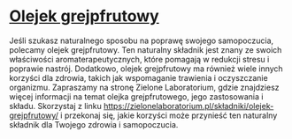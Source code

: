 # [Olejek grejpfrutowy](https://zielonelaboratorium.pl/składniki/olejek-grejpfrutowy/)

Jeśli szukasz naturalnego sposobu na poprawę swojego samopoczucia, polecamy olejek grejpfrutowy. Ten naturalny składnik jest znany ze swoich właściwości aromaterapeutycznych, które pomagają w redukcji stresu i poprawie nastrój. Dodatkowo, olejek grejpfrutowy ma również wiele innych korzyści dla zdrowia, takich jak wspomaganie trawienia i oczyszczanie organizmu. Zapraszamy na stronę Zielone Laboratorium, gdzie znajdziesz więcej informacji na temat olejka grejpfrutowego, jego zastosowania i składu. Skorzystaj z linku https://zielonelaboratorium.pl/składniki/olejek-grejpfrutowy/ i przekonaj się, jakie korzyści może przynieść ten naturalny składnik dla Twojego zdrowia i samopoczucia.